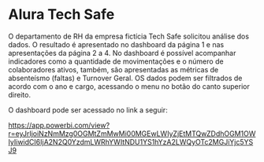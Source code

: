 # Alura Tech Safe

O departamento de RH da empresa fictícia Tech Safe solicitou análise dos dados. O resultado é apresentado no dashboard da página 1 e nas apresentações da página 2 a 4. No dashboard é possível acompanhar indicadores como a quantidade de movimentações e o número de colaboradores ativos, também, são apresentadas as métricas de absenteísmo (faltas) e Turnover Geral. OS dados podem ser filtrados de acordo com o ano e cargo, acessando o menu no botão do canto superior direito.




O dashboard pode ser acessado no link a seguir:

https://app.powerbi.com/view?r=eyJrIjoiNzNmMzg0OGMtZmMwMi00MGEwLWIyZjEtMTQwZDdhOGM1OWIyIiwidCI6IjA2N2Q0YzdmLWRhYWItNDU1YS1hYzA2LWQyOTc2MGJiYjc5YSJ9
